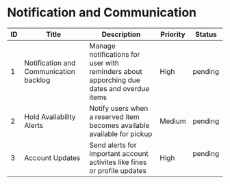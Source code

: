 # Notification and Communication
| ID  | Title                                      | Description                                        | Priority | Status      |
| --- | ---------------------                      | ------------------------------------------------   | -------- | ----------- |
| 1   | Notification and Communication backlog     | Manage notifications for user with reminders about apporching due dates and overdue items  | High     | pending     |                         
| 2   |   Hold  Availability Alerts                | Notify users when a reserved item becomes available available  for pickup                  | Medium   | pending   |           
| 3   | Account Updates                            | Send alerts for important account activites like  fines or profile updates                 | High     |pending  |
                                                         
